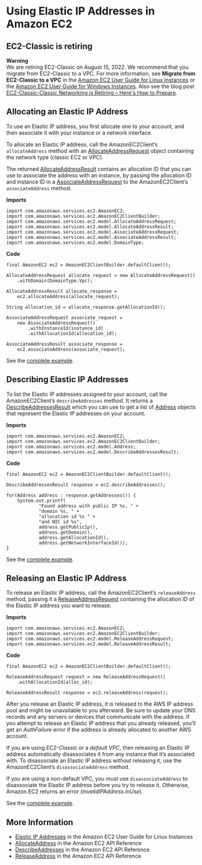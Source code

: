 # Using Elastic IP Addresses in Amazon EC2<a name="examples-ec2-elastic-ip"></a>

## EC2\-Classic is retiring<a name="retiringEC2Classic"></a>

**Warning**  
We are retiring EC2\-Classic on August 15, 2022\. We recommend that you migrate from EC2\-Classic to a VPC\. For more information, see **Migrate from EC2\-Classic to a VPC** in the [Amazon EC2 User Guide for Linux Instances](https://docs.aws.amazon.com/AWSEC2/latest/UserGuide/vpc-migrate.html) or the [Amazon EC2 User Guide for Windows Instances](https://docs.aws.amazon.com/AWSEC2/latest/WindowsGuide/vpc-migrate.html)\. Also see the blog post [EC2\-Classic\-Classic Networking is Retiring – Here's How to Prepare](http://aws.amazon.com/blogs/aws/ec2-classic-is-retiring-heres-how-to-prepare/)\.

## Allocating an Elastic IP Address<a name="allocating-an-elastic-ip-address"></a>

To use an Elastic IP address, you first allocate one to your account, and then associate it with your instance or a network interface\.

To allocate an Elastic IP address, call the AmazonEC2Client’s `allocateAddress` method with an [AllocateAddressRequest](https://docs.aws.amazon.com/sdk-for-java/v1/reference/com/amazonaws/services/ec2/model/AllocateAddressRequest.html) object containing the network type \(classic EC2 or VPC\)\.

The returned [AllocateAddressResult](https://docs.aws.amazon.com/sdk-for-java/v1/reference/com/amazonaws/services/ec2/model/AllocateAddressResult.html) contains an allocation ID that you can use to associate the address with an instance, by passing the allocation ID and instance ID in a [AssociateAddressRequest](https://docs.aws.amazon.com/sdk-for-java/v1/reference/com/amazonaws/services/ec2/model/AssociateAddressRequest.html) to the AmazonEC2Client’s `associateAddress` method\.

 **Imports** 

```
import com.amazonaws.services.ec2.AmazonEC2;
import com.amazonaws.services.ec2.AmazonEC2ClientBuilder;
import com.amazonaws.services.ec2.model.AllocateAddressRequest;
import com.amazonaws.services.ec2.model.AllocateAddressResult;
import com.amazonaws.services.ec2.model.AssociateAddressRequest;
import com.amazonaws.services.ec2.model.AssociateAddressResult;
import com.amazonaws.services.ec2.model.DomainType;
```

 **Code** 

```
final AmazonEC2 ec2 = AmazonEC2ClientBuilder.defaultClient();

AllocateAddressRequest allocate_request = new AllocateAddressRequest()
    .withDomain(DomainType.Vpc);

AllocateAddressResult allocate_response =
    ec2.allocateAddress(allocate_request);

String allocation_id = allocate_response.getAllocationId();

AssociateAddressRequest associate_request =
    new AssociateAddressRequest()
        .withInstanceId(instance_id)
        .withAllocationId(allocation_id);

AssociateAddressResult associate_response =
    ec2.associateAddress(associate_request);
```

See the [complete example](https://github.com/awsdocs/aws-doc-sdk-examples/blob/master/java/example_code/ec2/src/main/java/aws/example/ec2/AllocateAddress.java)\.

## Describing Elastic IP Addresses<a name="describing-elastic-ip-addresses"></a>

To list the Elastic IP addresses assigned to your account, call the AmazonEC2Client’s `describeAddresses` method\. It returns a [DescribeAddressesResult](https://docs.aws.amazon.com/sdk-for-java/v1/reference/com/amazonaws/services/ec2/model/DescribeAddressesResult.html) which you can use to get a list of [Address](https://docs.aws.amazon.com/sdk-for-java/v1/reference/com/amazonaws/services/ec2/model/Address.html) objects that represent the Elastic IP addresses on your account\.

 **Imports** 

```
import com.amazonaws.services.ec2.AmazonEC2;
import com.amazonaws.services.ec2.AmazonEC2ClientBuilder;
import com.amazonaws.services.ec2.model.Address;
import com.amazonaws.services.ec2.model.DescribeAddressesResult;
```

 **Code** 

```
final AmazonEC2 ec2 = AmazonEC2ClientBuilder.defaultClient();

DescribeAddressesResult response = ec2.describeAddresses();

for(Address address : response.getAddresses()) {
    System.out.printf(
            "Found address with public IP %s, " +
            "domain %s, " +
            "allocation id %s " +
            "and NIC id %s",
            address.getPublicIp(),
            address.getDomain(),
            address.getAllocationId(),
            address.getNetworkInterfaceId());
}
```

See the [complete example](https://github.com/awsdocs/aws-doc-sdk-examples/blob/master/java/example_code/ec2/src/main/java/aws/example/ec2/DescribeAddresses.java)\.

## Releasing an Elastic IP Address<a name="releasing-an-elastic-ip-address"></a>

To release an Elastic IP address, call the AmazonEC2Client’s `releaseAddress` method, passing it a [ReleaseAddressRequest](https://docs.aws.amazon.com/sdk-for-java/v1/reference/com/amazonaws/services/ec2/model/ReleaseAddressRequest.html) containing the allocation ID of the Elastic IP address you want to release\.

 **Imports** 

```
import com.amazonaws.services.ec2.AmazonEC2;
import com.amazonaws.services.ec2.AmazonEC2ClientBuilder;
import com.amazonaws.services.ec2.model.ReleaseAddressRequest;
import com.amazonaws.services.ec2.model.ReleaseAddressResult;
```

 **Code** 

```
final AmazonEC2 ec2 = AmazonEC2ClientBuilder.defaultClient();

ReleaseAddressRequest request = new ReleaseAddressRequest()
    .withAllocationId(alloc_id);

ReleaseAddressResult response = ec2.releaseAddress(request);
```

After you release an Elastic IP address, it is released to the AWS IP address pool and might be unavailable to you afterward\. Be sure to update your DNS records and any servers or devices that communicate with the address\. If you attempt to release an Elastic IP address that you already released, you’ll get an *AuthFailure* error if the address is already allocated to another AWS account\.

If you are using *EC2\-Classic* or a *default VPC*, then releasing an Elastic IP address automatically disassociates it from any instance that it’s associated with\. To disassociate an Elastic IP address without releasing it, use the AmazonEC2Client’s `disassociateAddress` method\.

If you are using a non\-default VPC, you *must* use `disassociateAddress` to disassociate the Elastic IP address before you try to release it\. Otherwise, Amazon EC2 returns an error \(*InvalidIPAddress\.InUse*\)\.

See the [complete example](https://github.com/awsdocs/aws-doc-sdk-examples/blob/master/java/example_code/ec2/src/main/java/aws/example/ec2/ReleaseAddress.java)\.

## More Information<a name="more-information"></a>
+  [Elastic IP Addresses](http://docs.aws.amazon.com/AWSEC2/latest/UserGuide/elastic-ip-addresses-eip.html) in the Amazon EC2 User Guide for Linux Instances
+  [AllocateAddress](http://docs.aws.amazon.com/AWSEC2/latest/APIReference/API_AllocateAddress.html) in the Amazon EC2 API Reference
+  [DescribeAddresses](http://docs.aws.amazon.com/AWSEC2/latest/APIReference/API_DescribeAddresses.html) in the Amazon EC2 API Reference
+  [ReleaseAddress](http://docs.aws.amazon.com/AWSEC2/latest/APIReference/API_ReleaseAddress.html) in the Amazon EC2 API Reference